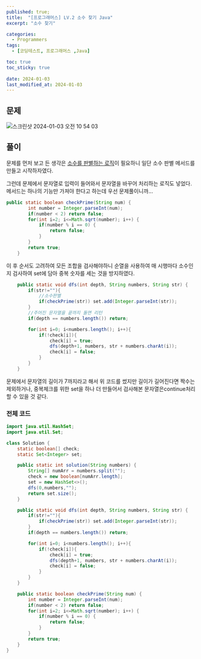 ```yaml
---
published: true;
title:  "[프로그래머스] LV.2 소수 찾기 Java"
excerpt: "소수 찾기"

categories:
  - Programmers
tags:
  - [코딩테스트, 프로그래머스 ,Java]

toc: true
toc_sticky: true
 
date: 2024-01-03
last_modified_at: 2024-01-03
---
```

## 문제
![스크린샷 2024-01-03 오전 10 54 03](https://github.com/gunnu3226/Coding-test/assets/139452702/d6156063-821e-4868-bba4-9315a5619f8b)

## 풀이
문제를 먼저 보고 든 생각은 [소수를 판별하는 로직](https://gunnu3226.github.io/algorithm/%EC%86%8C%EC%88%98%ED%8C%90%EB%B3%84/)이 필요하니 일단 소수 판별 메서드를 만들고 시작하자였다.   

그런데 문제에서 문자열로 입력이 들어와서 문자열을 바꾸어 처리하는 로직도 넣었다. 메서드는 하나의 기능만 가져야 한다고 하는데 우선 문제풀이니까...
```java
public static boolean checkPrime(String num) {
        int number = Integer.parseInt(num);
        if(number < 2) return false;
        for(int i=2; i<=Math.sqrt(number); i++) {
            if(number % i == 0) {
                return false;
            }
        }
        return true;
    }
```

이 후 순서도 고려하여 모든 조합을 검사해야하니 순열을 사용하여 매 시행마다 소수인지 검사하여 set에 담아 중복 숫자를 세는 것을 방지하였다.

```java
    public static void dfs(int depth, String numbers, String str) {
        if(str!=""){
            //소수판별
            if(checkPrime(str)) set.add(Integer.parseInt(str));
        }
        //주어진 문자열을 끝까지 돌면 리턴
        if(depth == numbers.length()) return;

        for(int i=0; i<numbers.length(); i++){
            if(!check[i]){
                check[i] = true;
                dfs(depth+1, numbers, str + numbers.charAt(i));
                check[i] = false;
            }
        }
    }
```

문제에서 문자열의 길이가 7까지라고 해서 위 코드를 썼지만 길이가 길어진다면 짝수는 제외하거나, 중복체크를 위한 set을 하나 더 만들어서 검사해본 문자열은continue처리 할 수 있을 것 같다.

### 전체 코드
```java
import java.util.HashSet;
import java.util.Set;

class Solution {
    static boolean[] check;
    static Set<Integer> set;

    public static int solution(String numbers) {
        String[] numArr = numbers.split("");
        check = new boolean[numArr.length];
        set = new HashSet<>();
        dfs(0,numbers,"");
        return set.size();
    }

    public static void dfs(int depth, String numbers, String str) {
        if(str!=""){
            if(checkPrime(str)) set.add(Integer.parseInt(str));
        }
        if(depth == numbers.length()) return;

        for(int i=0; i<numbers.length(); i++){
            if(!check[i]){
                check[i] = true;
                dfs(depth+1, numbers, str + numbers.charAt(i));
                check[i] = false;
            }
        }
    }

    public static boolean checkPrime(String num) {
        int number = Integer.parseInt(num);
        if(number < 2) return false;
        for(int i=2; i<=Math.sqrt(number); i++) {
            if(number % i == 0) {
                return false;
            }
        }
        return true;
    }
}
```
